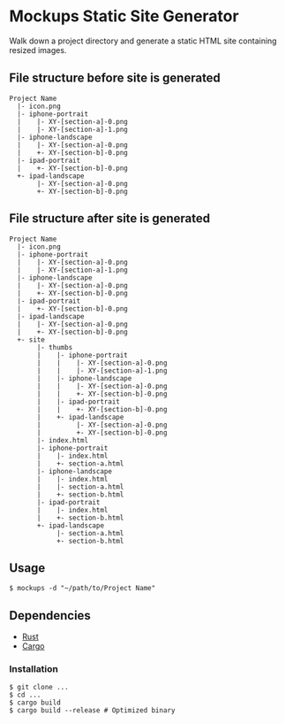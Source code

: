 # Mockups Static Site Generator

Walk down a project directory and generate a static HTML site containing
resized images.

## File structure before site is generated

    Project Name
      |- icon.png
      |- iphone-portrait
      |    |- XY-[section-a]-0.png
      |    |- XY-[section-a]-1.png
      |- iphone-landscape
      |    |- XY-[section-a]-0.png
      |    +- XY-[section-b]-0.png
      |- ipad-portrait
      |    +- XY-[section-b]-0.png
      +- ipad-landscape
           |- XY-[section-a]-0.png
           +- XY-[section-b]-0.png


## File structure after site is generated

    Project Name
      |- icon.png
      |- iphone-portrait
      |    |- XY-[section-a]-0.png
      |    |- XY-[section-a]-1.png
      |- iphone-landscape
      |    |- XY-[section-a]-0.png
      |    +- XY-[section-b]-0.png
      |- ipad-portrait
      |    +- XY-[section-b]-0.png
      |- ipad-landscape
      |    |- XY-[section-a]-0.png
      |    +- XY-[section-b]-0.png
      +- site
           |- thumbs
           |    |- iphone-portrait
           |    |    |- XY-[section-a]-0.png
           |    |    |- XY-[section-a]-1.png
           |    |- iphone-landscape
           |    |    |- XY-[section-a]-0.png
           |    |    +- XY-[section-b]-0.png
           |    |- ipad-portrait
           |    |    +- XY-[section-b]-0.png
           |    +- ipad-landscape
           |         |- XY-[section-a]-0.png
           |         +- XY-[section-b]-0.png
           |- index.html
           |- iphone-portrait
           |    |- index.html
           |    +- section-a.html
           |- iphone-landscape
           |    |- index.html
           |    |- section-a.html
           |    +- section-b.html
           |- ipad-portrait
           |    |- index.html
           |    +- section-b.html
           +- ipad-landscape
                |- section-a.html
                +- section-b.html

## Usage

    $ mockups -d "~/path/to/Project Name"

## Dependencies

* [Rust][rust-url]
* [Cargo][cargo-url]

[rust-url]:  https://github.com/rust-lang/rust
[cargo-url]: https://github.com/rust-lang/cargo

### Installation

    $ git clone ...
    $ cd ...
    $ cargo build
    $ cargo build --release # Optimized binary
